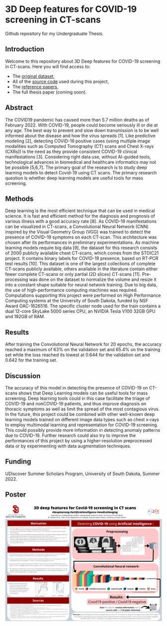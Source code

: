 # 3D Deep features for COVID-19 screening in CT-scans

Github repository for my Undergraduate Thesis.

## Introduction

Welcome to this repository about 3D Deep features for COVID-19 screening in CT-scans. Here you will find access to:
* The [original dataset](Dataset/source.md), 
* All of the [source code](code/) used during this project, 
* The [reference papers](references/),
* The full thesis paper (coming soon). 

## Abstract

The COVID19 pandemic has caused more than 5.7 million deaths as of February 2022. With COVID-19, people could become seriously ill or die at any age. The best way to prevent and slow down transmission is to be well informed about the disease and how the virus spreads [1]. Like predictive modeling [2], detecting COVID-19 positive cases (using multiple image modalities such as Computed Tomography (CT) scans and Chest X-rays (CXRs)) is the need as they provide consistent COVID-19 clinical manifestations [3]. Considering right data use, without AI-guided tools, technological advances in biomedical and healthcare informatics may not be possible [5,6,7]. The primary goal of the research is to study deep learning models to detect Covid-19 using CT scans. The primary research question is whether deep learning models are useful tools for mass screening.

## Methods

Deep learning is the most efficient technique that can be used in medical science. It is fast and efficient method for the diagnosis and prognosis of various illness with a good accuracy rate [8]. As COVID-19 manifestations can be visualized in CT-scans, a Convolutional Neural Network (CNN) inspired by the Visual Geometry Group (VGG) was trained to detect the presence of COVID-19 symptoms on each CT-scan. This architecture was chosen after its performances in preliminary experimentations. As machine learning models require big data [9], the dataset for this research consists of 2000 publicly available chest CT-scans, which comes from the STOIC21 project. It contains binary labels for COVID-19 presence, based on RT-PCR test results [10]. This dataset is one of the largest collections of complete CT-scans publicly available, others available in the literature contain either fewer complete CT-scans or only partial (2D slices) CT-scans [11].
Pre-processing was done on the dataset to normalize the volume and resize it into a constant shape suitable for neural network training. Due to big data, the use of high-performance computing machines was required. Computations supporting this project were performed on High Performance Computing systems at the University of South Dakota, funded by NSF Award OAC-1626516. The specific cluster node used for the train contains a dual 12-core SkyLake 5000 series CPU, an NVIDIA Tesla V100 32GB GPU and 192GB of RAM.

## Results

After training the Convolutional Neural Network for 20 epochs, the accuracy reached a maximum of 63% on the validation set and 65.4% on the training set while the loss reached its lowest at 0.644 for the validation set and 0.642 for the training set. 

## Discussion

The accuracy of this model in detecting the presence of COVID-19 on CT-scans shows that Deep Learning models can be useful tools for mass screening. Deep learning tools could in this case facilitate the triage of COVID-19 and nonCOVID-19 patients, and thus improve diagnosis on thoracic symptoms as well as limit the spread of the most contagious virus. In the future, this project could be combined with other well-known deep learning models trained on different image data types such as chest x-rays to employ multimodal learning and representation for COVID-19 screening. This could possibly provide more information in detecting anomaly patterns due to COVID-19. Further research could also try to improve the performances of this project by using a higher-resolution preprocessed data or by experimenting with data augmentation techniques.

## Funding

UDiscover Summer Scholars Program, University of South Dakota, Summer 2022.

## Poster

![presentation poster](poster-1.png)


